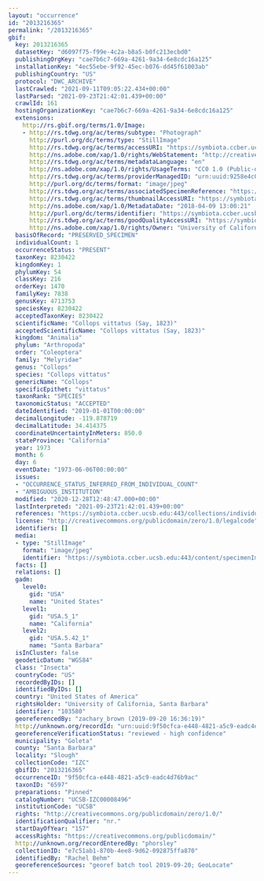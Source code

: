 ```yaml
---
layout: "occurrence"
id: "2013216365"
permalink: "/2013216365"
gbif:
  key: 2013216365
  datasetKey: "d6097f75-f99e-4c2a-b8a5-b0fc213ecbd0"
  publishingOrgKey: "cae7b6c7-669a-4261-9a34-6e8cdc16a125"
  installationKey: "4ec55ebe-9f92-45ec-b076-dd45f61003ab"
  publishingCountry: "US"
  protocol: "DWC_ARCHIVE"
  lastCrawled: "2021-09-11T09:05:22.434+00:00"
  lastParsed: "2021-09-23T21:42:01.439+00:00"
  crawlId: 161
  hostingOrganizationKey: "cae7b6c7-669a-4261-9a34-6e8cdc16a125"
  extensions:
    http://rs.gbif.org/terms/1.0/Image:
    - http://rs.tdwg.org/ac/terms/subtype: "Photograph"
      http://purl.org/dc/terms/type: "StillImage"
      http://rs.tdwg.org/ac/terms/accessURI: "https://symbiota.ccber.ucsb.edu:443/content/specimenImages/UCSB_IZC/UCSB-IZC00008/UCSB-IZC00008496_lg.jpg"
      http://ns.adobe.com/xap/1.0/rights/WebStatement: "http://creativecommons.org/publicdomain/zero/1.0/"
      http://rs.tdwg.org/ac/terms/metadataLanguage: "en"
      http://ns.adobe.com/xap/1.0/rights/UsageTerms: "CC0 1.0 (Public-domain)"
      http://rs.tdwg.org/ac/terms/providerManagedID: "urn:uuid:9258e4c0-f8e2-4eca-800e-b99a3eabb2ab"
      http://purl.org/dc/terms/format: "image/jpeg"
      http://rs.tdwg.org/ac/terms/associatedSpecimenReference: "https://symbiota.ccber.ucsb.edu:443/collections/individual/index.php?occid=103580"
      http://rs.tdwg.org/ac/terms/thumbnailAccessURI: "https://symbiota.ccber.ucsb.edu:443/content/specimenImages/UCSB_IZC/UCSB-IZC00008/UCSB-IZC00008496_tn.jpg"
      http://ns.adobe.com/xap/1.0/MetadataDate: "2018-04-09 13:00:21"
      http://purl.org/dc/terms/identifier: "https://symbiota.ccber.ucsb.edu:443/content/specimenImages/UCSB_IZC/UCSB-IZC00008/UCSB-IZC00008496_lg.jpg"
      http://rs.tdwg.org/ac/terms/goodQualityAccessURI: "https://symbiota.ccber.ucsb.edu:443/content/specimenImages/UCSB_IZC/UCSB-IZC00008/UCSB-IZC00008496.jpg"
      http://ns.adobe.com/xap/1.0/rights/Owner: "University of California, Santa Barbara"
  basisOfRecord: "PRESERVED_SPECIMEN"
  individualCount: 1
  occurrenceStatus: "PRESENT"
  taxonKey: 8230422
  kingdomKey: 1
  phylumKey: 54
  classKey: 216
  orderKey: 1470
  familyKey: 7838
  genusKey: 4713753
  speciesKey: 8230422
  acceptedTaxonKey: 8230422
  scientificName: "Collops vittatus (Say, 1823)"
  acceptedScientificName: "Collops vittatus (Say, 1823)"
  kingdom: "Animalia"
  phylum: "Arthropoda"
  order: "Coleoptera"
  family: "Melyridae"
  genus: "Collops"
  species: "Collops vittatus"
  genericName: "Collops"
  specificEpithet: "vittatus"
  taxonRank: "SPECIES"
  taxonomicStatus: "ACCEPTED"
  dateIdentified: "2019-01-01T00:00:00"
  decimalLongitude: -119.878719
  decimalLatitude: 34.414375
  coordinateUncertaintyInMeters: 850.0
  stateProvince: "California"
  year: 1973
  month: 6
  day: 6
  eventDate: "1973-06-06T00:00:00"
  issues:
  - "OCCURRENCE_STATUS_INFERRED_FROM_INDIVIDUAL_COUNT"
  - "AMBIGUOUS_INSTITUTION"
  modified: "2020-12-28T12:48:47.000+00:00"
  lastInterpreted: "2021-09-23T21:42:01.439+00:00"
  references: "https://symbiota.ccber.ucsb.edu:443/collections/individual/index.php?occid=103580"
  license: "http://creativecommons.org/publicdomain/zero/1.0/legalcode"
  identifiers: []
  media:
  - type: "StillImage"
    format: "image/jpeg"
    identifier: "https://symbiota.ccber.ucsb.edu:443/content/specimenImages/UCSB_IZC/UCSB-IZC00008/UCSB-IZC00008496_lg.jpg"
  facts: []
  relations: []
  gadm:
    level0:
      gid: "USA"
      name: "United States"
    level1:
      gid: "USA.5_1"
      name: "California"
    level2:
      gid: "USA.5.42_1"
      name: "Santa Barbara"
  isInCluster: false
  geodeticDatum: "WGS84"
  class: "Insecta"
  countryCode: "US"
  recordedByIDs: []
  identifiedByIDs: []
  country: "United States of America"
  rightsHolder: "University of California, Santa Barbara"
  identifier: "103580"
  georeferencedBy: "zachary_brown (2019-09-20 16:36:19)"
  http://unknown.org/recordId: "urn:uuid:9f50cfca-e448-4821-a5c9-eadc4d76b9ac"
  georeferenceVerificationStatus: "reviewed - high confidence"
  municipality: "Goleta"
  county: "Santa Barbara"
  locality: "Slough"
  collectionCode: "IZC"
  gbifID: "2013216365"
  occurrenceID: "9f50cfca-e448-4821-a5c9-eadc4d76b9ac"
  taxonID: "6597"
  preparations: "Pinned"
  catalogNumber: "UCSB-IZC00008496"
  institutionCode: "UCSB"
  rights: "http://creativecommons.org/publicdomain/zero/1.0/"
  identificationQualifier: "nr."
  startDayOfYear: "157"
  accessRights: "https://creativecommons.org/publicdomain/"
  http://unknown.org/recordEnteredBy: "phorsley"
  collectionID: "e7c51ab1-870b-4ee8-9d62-092875ffa870"
  identifiedBy: "Rachel Behm"
  georeferenceSources: "georef batch tool 2019-09-20; GeoLocate"
---
```

